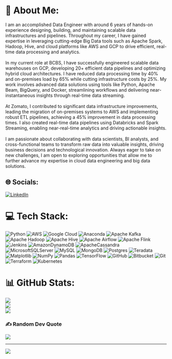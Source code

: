 # 💫 About Me:
I am an accomplished Data Engineer with around 6 years of hands-on experience designing, building, and maintaining scalable data infrastructures and pipelines. Throughout my career, I have gained expertise in leveraging cutting-edge Big Data tools such as Apache Spark, Hadoop, Hive, and cloud platforms like AWS and GCP to drive efficient, real-time data processing and analytics.<br><br>In my current role at BCBS, I have successfully engineered scalable data warehouses on GCP, developing 20+ efficient data pipelines and optimizing hybrid cloud architectures. I have reduced data processing time by 40% and on-premises load by 65% while cutting infrastructure costs by 25%. My work involves advanced data solutions using tools like Python, Apache Beam, BigQuery, and Docker, streamlining workflows and delivering near-instantaneous insights through real-time data streaming.<br><br>At Zomato, I contributed to significant data infrastructure improvements, leading the migration of on-premises systems to AWS and implementing robust ETL pipelines, achieving a 45% improvement in data processing times. I also created real-time data pipelines using Databricks and Spark Streaming, enabling near-real-time analytics and driving actionable insights.<br><br>I am passionate about collaborating with data scientists, BI analysts, and cross-functional teams to transform raw data into valuable insights, driving business decisions and technological innovation. Always eager to take on new challenges, I am open to exploring opportunities that allow me to further advance my expertise in cloud data engineering and big data solutions.


## 🌐 Socials:
[![LinkedIn](https://img.shields.io/badge/LinkedIn-%230077B5.svg?logo=linkedin&logoColor=white)](https://linkedin.com/in/rnhrk/) 

# 💻 Tech Stack:
![Python](https://img.shields.io/badge/python-3670A0?style=for-the-badge&logo=python&logoColor=ffdd54) ![AWS](https://img.shields.io/badge/AWS-%23FF9900.svg?style=for-the-badge&logo=amazon-aws&logoColor=white) ![Google Cloud](https://img.shields.io/badge/GoogleCloud-%234285F4.svg?style=for-the-badge&logo=google-cloud&logoColor=white) ![Anaconda](https://img.shields.io/badge/Anaconda-%2344A833.svg?style=for-the-badge&logo=anaconda&logoColor=white) ![Apache Kafka](https://img.shields.io/badge/Apache%20Kafka-000?style=for-the-badge&logo=apachekafka) ![Apache Hadoop](https://img.shields.io/badge/Apache%20Hadoop-66CCFF?style=for-the-badge&logo=apachehadoop&logoColor=black) ![Apache Hive](https://img.shields.io/badge/Apache%20Hive-FDEE21?style=for-the-badge&logo=apachehive&logoColor=black) ![Apache Airflow](https://img.shields.io/badge/Apache%20Airflow-017CEE?style=for-the-badge&logo=Apache%20Airflow&logoColor=white) ![Apache Flink](https://img.shields.io/badge/Apache%20Flink-E6526F?style=for-the-badge&logo=Apache%20Flink&logoColor=white) ![Jenkins](https://img.shields.io/badge/jenkins-%232C5263.svg?style=for-the-badge&logo=jenkins&logoColor=white) ![AmazonDynamoDB](https://img.shields.io/badge/Amazon%20DynamoDB-4053D6?style=for-the-badge&logo=Amazon%20DynamoDB&logoColor=white) ![ApacheCassandra](https://img.shields.io/badge/cassandra-%231287B1.svg?style=for-the-badge&logo=apache-cassandra&logoColor=white) ![MicrosoftSQLServer](https://img.shields.io/badge/Microsoft%20SQL%20Server-CC2927?style=for-the-badge&logo=microsoft%20sql%20server&logoColor=white) ![MySQL](https://img.shields.io/badge/mysql-4479A1.svg?style=for-the-badge&logo=mysql&logoColor=white) ![MongoDB](https://img.shields.io/badge/MongoDB-%234ea94b.svg?style=for-the-badge&logo=mongodb&logoColor=white) ![Postgres](https://img.shields.io/badge/postgres-%23316192.svg?style=for-the-badge&logo=postgresql&logoColor=white) ![Teradata](https://img.shields.io/badge/Teradata-F37440?style=for-the-badge&logo=teradata&logoColor=white) ![Matplotlib](https://img.shields.io/badge/Matplotlib-%23ffffff.svg?style=for-the-badge&logo=Matplotlib&logoColor=black) ![NumPy](https://img.shields.io/badge/numpy-%23013243.svg?style=for-the-badge&logo=numpy&logoColor=white) ![Pandas](https://img.shields.io/badge/pandas-%23150458.svg?style=for-the-badge&logo=pandas&logoColor=white) ![TensorFlow](https://img.shields.io/badge/TensorFlow-%23FF6F00.svg?style=for-the-badge&logo=TensorFlow&logoColor=white) ![GitHub](https://img.shields.io/badge/github-%23121011.svg?style=for-the-badge&logo=github&logoColor=white) ![Bitbucket](https://img.shields.io/badge/bitbucket-%230047B3.svg?style=for-the-badge&logo=bitbucket&logoColor=white) ![Git](https://img.shields.io/badge/git-%23F05033.svg?style=for-the-badge&logo=git&logoColor=white) ![Terraform](https://img.shields.io/badge/terraform-%235835CC.svg?style=for-the-badge&logo=terraform&logoColor=white) ![Kubernetes](https://img.shields.io/badge/kubernetes-%23326ce5.svg?style=for-the-badge&logo=kubernetes&logoColor=white)
# 📊 GitHub Stats:
![](https://github-readme-stats.vercel.app/api?username=Raja-Nandan&theme=tokyonight&hide_border=true&include_all_commits=true&count_private=false)<br/>
![](https://github-readme-streak-stats.herokuapp.com/?user=Raja-Nandan&theme=tokyonight&hide_border=true)<br/>
![](https://github-readme-stats.vercel.app/api/top-langs/?username=Raja-Nandan&theme=tokyonight&hide_border=true&include_all_commits=true&count_private=false&layout=compact)

### ✍️ Random Dev Quote
![](https://quotes-github-readme.vercel.app/api?type=horizontal&theme=tokyonight)

---
[![](https://visitcount.itsvg.in/api?id=Raja-Nandan&icon=0&color=0)](https://visitcount.itsvg.in)

<!-- Proudly created with GPRM ( https://gprm.itsvg.in ) -->
